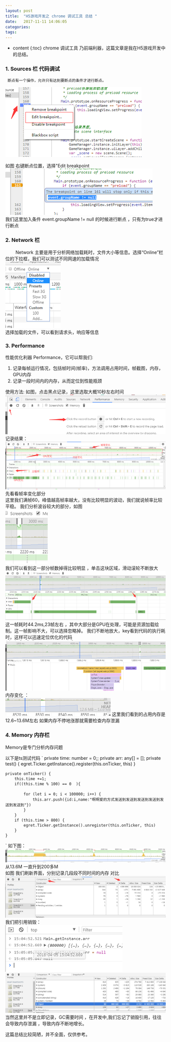 ```yaml
---
layout: post
title:  "H5游戏开发之 chrome 调试工具 总结 "
date:   2017-11-11 14:06:05
categories: 
tags: 
---
```


* content
{:toc}
chrome 调试工具 乃前端利器，这篇文章是我在H5游戏开发中的总结。
<!--more-->  
###  


### 1.   Sources 栏 代码调试  
     断点有一个操作，允许只有达到要断点的条件才进行断点。
  ![图1](images/imgs/temp.png)  
  
  如图 右键断点位置，选择"Edit breakpoint   
  ![图2](images/imgs/temp1.png)  
  我们这里加入条件 event.groupName != null 的时候进行断点 ，只有为true才进行断点  
  
  ### 2. Network 栏 
 　 　Network 主要是用于分析网络加载耗时，文件大小等信息。选择“Online”栏位的下拉框，我们可以测试不同网速的加载情况    
 ![图3](images/imgs/temp2.png)  
  选择加载的文件，可以看到请求头，响应等信息 

  ### 3. Performance 
  性能优化利器 Performance，它可以帮我们:   
  1. 记录每帧运行情况，包括帧时间(帧率)，方法调用占用时间，帧截图，内存，GPU内存    
  2. 记录一段时间内的内存，从而定位到性能瓶颈  
 
 使用方法:
 如图，点击黑点记录，这里选取大概10秒左右时间
 ![图4](images/imgs/temp4.png)  
 记录结果：  
![图5](images/imgs/temp5.png) 
先看看帧率变化部分  
这里我们满帧60，峰值越高帧率越大，没有比较明显的波动，我们就说帧率比较平稳。 我们分析波谷较大的部分，如图  
![图6](images/imgs/temp6.png)   
我们可以看到这一部分帧数掉得比较明显 ，单击这块区域，滑动滚轮不断放大  
![图7](images/imgs/temp7.png)  
这一帧耗时44.2ms,23帧左右 ，其中大部分是GPU在处理，可能是资源加载绘制。这一帧影响不大，可以选择忽略掉。  我们不断地放大，key看到代码的执行耗时，这样可以迅速定位优化的代码
![图8](images/imgs/temp8.png)    
内存变化 ：  
![图9](images/imgs/temp9.png) 
这里我们看到的占用内存是12.6~13.6M左右 如果内存不停地涨那就需要检查内存泄漏   

### 4. Memory 内存栏
  Memory是专门分析内存问题 

  以下是ts测试代码 
 `
    private time: number = 0;;
    private arr: any[] = [];
    private test() {
        egret.Ticker.getInstance().register(this.onTicker, this)
    }

    private onTicker() {
        this.time +=1;
        if((this.time % 100) == 0  ){
            
            for (let i = 0; i < 100000; i++) {
                this.arr.push({id:i,name:"啊啊爱的方式发送到发送到发送到发送到发送到发送到"})
            }
        }
        if (this.time > 800) {
            egret.Ticker.getInstance().unregister(this.onTicker, this)
        }
    }
 `
 如下图：
  ![图11](images/imgs/temp11.png)   
  从13.6M 一直升到200多M   
如图 我们刷新界面，分别记录几段段不同时间的内存 对比 
![图10](images/imgs/temp10.png)  
我们把引用销毁：  
![图12](images/imgs/temp12.png)    
![图13](images/imgs/temp13.png)   
当然这里并不是立即记录，GC需要时间 ，在开发中,我们忘记了销毁引用，往往会导致内存泄漏 ，导致内存不断地增长。   

这篇总结比较简陋，并不全面，仅供参考。
 